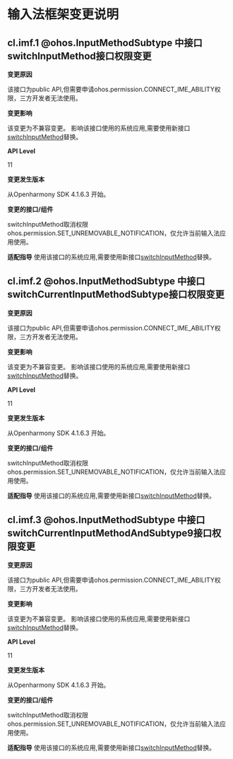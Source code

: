 # 输入法框架变更说明

## cl.imf.1 @ohos.InputMethodSubtype 中接口switchInputMethod接口权限变更


**变更原因**

该接口为public API,但需要申请ohos.permission.CONNECT_IME_ABILITY权限，三方开发者无法使用。

**变更影响**

该变更为不兼容变更。
影响该接口使用的系统应用,需要使用新接口[switchInputMethod](../../../application-dev/reference/apis-ime-kit/js-apis-inputmethod.md#inputmethodswitchinputmethod11)替换。

**API Level**

11

**变更发生版本**

从Openharmony SDK 4.1.6.3 开始。

**变更的接口/组件**

switchInputMethod取消权限ohos.permission.SET_UNREMOVABLE_NOTIFICATION，仅允许当前输入法应用使用。

**适配指导**
使用该接口的系统应用,需要使用新接口[switchInputMethod](../../../application-dev/reference/apis-ime-kit/js-apis-inputmethod.md#inputmethodswitchinputmethod11)替换。

## cl.imf.2 @ohos.InputMethodSubtype 中接口switchCurrentInputMethodSubtype接口权限变更


**变更原因**

该接口为public API,但需要申请ohos.permission.CONNECT_IME_ABILITY权限，三方开发者无法使用。

**变更影响**

该变更为不兼容变更。
影响该接口使用的系统应用,需要使用新接口[switchInputMethod](../../../application-dev/reference/apis-ime-kit/js-apis-inputmethod.md#inputmethodswitchinputmethod11)替换。

**API Level**

11

**变更发生版本**

从Openharmony SDK 4.1.6.3 开始。

**变更的接口/组件**

switchInputMethod取消权限ohos.permission.SET_UNREMOVABLE_NOTIFICATION，仅允许当前输入法应用使用。

**适配指导**
使用该接口的系统应用,需要使用新接口[switchInputMethod](../../../application-dev/reference/apis-ime-kit/js-apis-inputmethod.md#inputmethodswitchinputmethod11)替换。

## cl.imf.3 @ohos.InputMethodSubtype 中接口switchCurrentInputMethodAndSubtype9接口权限变更


**变更原因**

该接口为public API,但需要申请ohos.permission.CONNECT_IME_ABILITY权限，三方开发者无法使用。

**变更影响**

该变更为不兼容变更。
影响该接口使用的系统应用,需要使用新接口[switchInputMethod](../../../application-dev/reference/apis-ime-kit/js-apis-inputmethod.md#inputmethodswitchinputmethod11)替换。

**API Level**

11

**变更发生版本**

从Openharmony SDK 4.1.6.3 开始。

**变更的接口/组件**

switchInputMethod取消权限ohos.permission.SET_UNREMOVABLE_NOTIFICATION，仅允许当前输入法应用使用。

**适配指导**
使用该接口的系统应用,需要使用新接口[switchInputMethod](../../../application-dev/reference/apis-ime-kit/js-apis-inputmethod.md#inputmethodswitchinputmethod11)替换。



